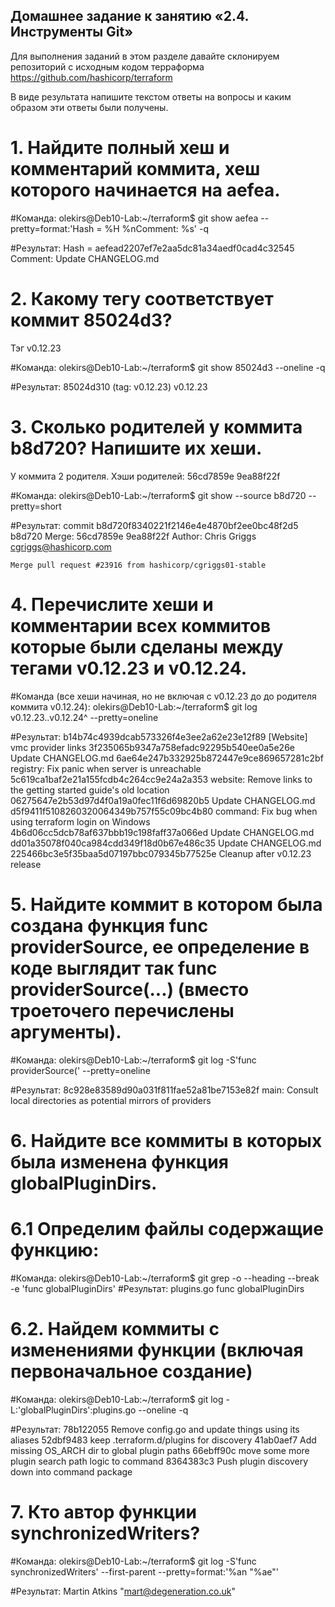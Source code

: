 ## Домашнее задание к занятию «2.4. Инструменты Git»

Для выполнения заданий в этом разделе давайте склонируем репозиторий с исходным кодом терраформа https://github.com/hashicorp/terraform

В виде результата напишите текстом ответы на вопросы и каким образом эти ответы были получены.

# 1. Найдите полный хеш и комментарий коммита, хеш которого начинается на aefea.

#Команда: 
olekirs@Deb10-Lab:~/terraform$ git show aefea --pretty=format:'Hash = %H %nComment: %s' -q

#Результат:
Hash = aefead2207ef7e2aa5dc81a34aedf0cad4c32545 
Comment: Update CHANGELOG.md

# 2. Какому тегу соответствует коммит 85024d3?
Тэг v0.12.23

#Команда: 
olekirs@Deb10-Lab:~/terraform$ git show 85024d3 --oneline -q

#Результат:
85024d310 (tag: v0.12.23) v0.12.23

# 3. Сколько родителей у коммита b8d720? Напишите их хеши.
У коммита 2 родителя.
Хэши родителей: 56cd7859e 9ea88f22f

#Команда: 
olekirs@Deb10-Lab:~/terraform$ git show --source b8d720 --pretty=short 

#Результат:
commit b8d720f8340221f2146e4e4870bf2ee0bc48f2d5 b8d720
Merge: 56cd7859e 9ea88f22f
Author: Chris Griggs <cgriggs@hashicorp.com>

    Merge pull request #23916 from hashicorp/cgriggs01-stable

# 4. Перечислите хеши и комментарии всех коммитов которые были сделаны между тегами v0.12.23 и v0.12.24.
#Команда (все хеши начиная, но не включая с v0.12.23 до до родителя коммита v0.12.24): 
olekirs@Deb10-Lab:~/terraform$ git log v0.12.23..v0.12.24^ --pretty=oneline 

#Результат:
b14b74c4939dcab573326f4e3ee2a62e23e12f89 [Website] vmc provider links
3f235065b9347a758efadc92295b540ee0a5e26e Update CHANGELOG.md
6ae64e247b332925b872447e9ce869657281c2bf registry: Fix panic when server is unreachable
5c619ca1baf2e21a155fcdb4c264cc9e24a2a353 website: Remove links to the getting started guide's old location
06275647e2b53d97d4f0a19a0fec11f6d69820b5 Update CHANGELOG.md
d5f9411f5108260320064349b757f55c09bc4b80 command: Fix bug when using terraform login on Windows
4b6d06cc5dcb78af637bbb19c198faff37a066ed Update CHANGELOG.md
dd01a35078f040ca984cdd349f18d0b67e486c35 Update CHANGELOG.md
225466bc3e5f35baa5d07197bbc079345b77525e Cleanup after v0.12.23 release

# 5. Найдите коммит в котором была создана функция func providerSource, ее определение в коде выглядит так func providerSource(...) (вместо троеточего перечислены аргументы).
#Команда: 
olekirs@Deb10-Lab:~/terraform$ git log -S'func providerSource(' --pretty=oneline 

#Результат:
8c928e83589d90a031f811fae52a81be7153e82f main: Consult local directories as potential mirrors of providers

# 6. Найдите все коммиты в которых была изменена функция globalPluginDirs.
# 6.1 Определим файлы содержащие функцию:
#Команда: 
olekirs@Deb10-Lab:~/terraform$ git grep -o --heading --break -e 'func globalPluginDirs'
#Результат:
plugins.go
func globalPluginDirs
# 6.2. Найдем коммиты с изменениями функции (включая первоначальное создание)
#Команда: 
olekirs@Deb10-Lab:~/terraform$ git log -L:'globalPluginDirs':plugins.go --oneline  -q

#Результат:
78b122055 Remove config.go and update things using its aliases
52dbf9483 keep .terraform.d/plugins for discovery
41ab0aef7 Add missing OS_ARCH dir to global plugin paths
66ebff90c move some more plugin search path logic to command
8364383c3 Push plugin discovery down into command package

# 7. Кто автор функции synchronizedWriters?
#Команда: 
olekirs@Deb10-Lab:~/terraform$ git log -S'func synchronizedWriters' --first-parent --pretty=format:'%an "%ae"'

#Результат:
Martin Atkins "mart@degeneration.co.uk"


